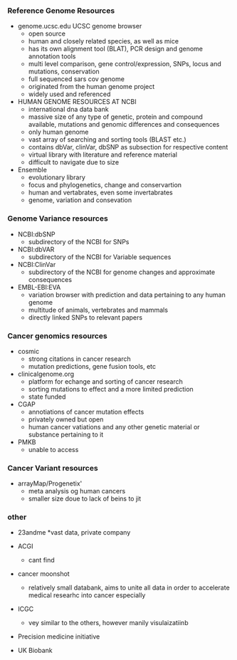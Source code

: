 ### Reference Genome Resources
* genome.ucsc.edu UCSC genome browser
  * open source
  * human and closely related species, as well as mice
  * has its own alignment tool (BLAT), PCR design and genome annotation tools
  * multi level comparison, gene control/expression, SNPs, locus and mutations, conservation
  * full sequenced sars cov genome
  * originated from the human genome project
  * widely used and referenced
* HUMAN GENOME RESOURCES AT NCBI
  * international dna data bank
  * massive size of any type of genetic, protein and compound available, mutations and genomic differences and consequences
  * only human genome
  * vast array of searching and sorting tools (BLAST etc.)
  * contains dbVar, clinVar, dbSNP as subsection for respective content
  * virtual library with literature and reference material
  * difficult to navigate due to size
* Ensemble
  * evolutionary library
  * focus and phylogenetics, change and conservartion
  * human and vertabrates, even some invertabrates
  * genome, variation and consevation
### Genome Variance resources
* NCBI:dbSNP
  * subdirectory of the NCBI for SNPs
* NCBI:dbVAR
  * subdirectory of the NCBI for Variable sequences
* NCBI:ClinVar
  * subdirectory of the NCBI for genome changes and approximate consequences
* EMBL-EBI:EVA
  * variation browser with prediction and data pertaining to any human genome
  * multitude of animals, vertebrates and mammals
  * directly linked SNPs to relevant papers 
### Cancer genomics resources
* cosmic
  * strong citations in cancer research 
  * mutation predictions, gene fusion tools, etc
* clinicalgenome.org
  * platform for echange and sorting of cancer research
  * sorting mutations to effect and a more limited prediction
  * state funded
* CGAP
  * annotiations of cancer mutation effects
  * privately owned but open
  * human cancer vatiations and any other genetic material or substance pertaining to it
* PMKB
  * unable to access
### Cancer Variant resources
* arrayMap/Progenetix'
  * meta analysis og human cancers
  * smaller size doue to lack of beins to jit
### other
* 23andme
 *vast data, private company 
* ACGI
  * cant find 
* cancer moonshot
  * relatively small databank, aims to unite all data in order to accelerate medical researhc into cancer especially

* ICGC
  * vey similar to the others, however manily visulaizatiinb
* Precision medicine initiative
* UK Biobank
